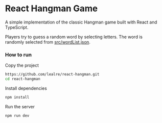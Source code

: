 # React Hangman Game

A simple implementation of the classic Hangman game built with React and TypeScript.

Players try to guess a random word by selecting letters. The word is randomly selected from [src/wordList.json](src/wordList.json).

### How to run

Copy the project

```bash
https://github.com/lealre/react-hangman.git
cd react-hangman
```

Install dependencies

```bash
npm install
```

Run the server

```bash
npm run dev
```
